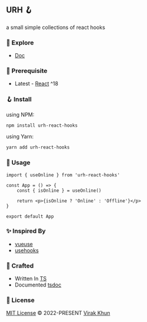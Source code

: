 #

## URH 🪝

a small simple collections of react hooks

### 🧪 Explore

- [Doc](https://urh-react-hooks.vercel.app/)

### 📖 Prerequisite

- Latest - [React](https://reactjs.org/) ^18

### 🪝 Install

using NPM:

```bash
npm install urh-react-hooks
```

using Yarn:

```bash
yarn add urh-react-hooks
```

### 💅 Usage

```tsx
import { useOnline } from 'urh-react-hooks'

const App = () => {
	const { isOnline } = useOnline()

	return <p>{isOnline ? 'Online' : 'Offline'}</p>
}

export default App
```

### ✨ Inspired By

- [vueuse](https://vueuse.org/)
- [usehooks](https://usehooks.com/)

### 🥷 Crafted

- Written In [TS](https://www.typescriptlang.org/)
- Documented [tsdoc](https://tsdoc.org/)

### 📃 License

[MIT License](https://github.com/vueuse/vueuse/blob/main/LICENSE) © 2022-PRESENT [Virak Khun](https://github.com/virakkhun)
